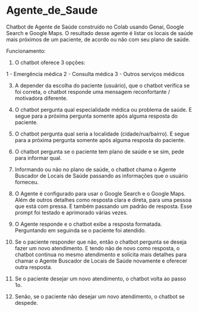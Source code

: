 # Agente_de_Saude
Chatbot de Agente de Saúde construído no Colab usando Genai, Google Search e Google Maps.
O resultado desse agente é listar os locais de saúde mais próximos de um paciente, de acordo ou não com seu plano de saúde.

Funcionamento:

1. O chatbot oferece 3 opções:
   
1 - Emergência médica
2 - Consulta médica
3 - Outros serviços médicos

3. A depender da escolha do paciente (usuário), que o chatbot verifica se foi correta, o chatbot responde uma mensagem reconfortante / motivadora diferente.

4. O chatbot pergunta qual especialidade médica ou problema de saúde. E segue para a próxima pergunta somente após alguma resposta do paciente.

5. O chatbot pergunta qual seria a localidade (cidade/rua/bairro). E segue para a próxima pergunta somente após alguma resposta do paciente.

6. O chatbot pergunta se o paciente tem plano de saúde e se sim, pede para informar qual. 

7. Informando ou não no plano de saúde, o chatbot chama o Agente Buscador de Locais de Saúde passando as informações que o usuário forneceu.

8. O Agente é configurado para usar o Google Search e o Google Maps. Além de outros detalhes como resposta clara e direta, para uma pessoa que está com pressa. E também passando um padrão de resposta. Esse prompt foi testado e aprimorado várias vezes.

9. O Agente responde e o chatbot exibe a resposta formatada. Perguntando em seguinda se o paciente foi atendido. 

10. Se o paciente responder que não, então o chatbot pergunta se deseja fazer um novo atendimento. E tendo não de novo como resposta, o chatbot continua no mesmo atendimento e solicita mais detalhes para chamar o Agente Buscador de Locais de Saúde novamente e oferecer outra resposta. 

11. Se o paciente desejar um novo atendimento, o chatbot volta ao passo 1o.

12. Senão, se o paciente não desejar um novo atendimento, o chatbot se despede.

